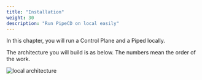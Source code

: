 ```yaml
---
title: "Installation"
weight: 30
description: "Run PipeCD on local easily"
---
```


In this chapter, you will run a Control Plane and a Piped locally.

The architecture you will build is as below. The numbers mean the order of the work.

![local architecture](/images/architecture.png)
